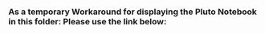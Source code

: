 ### As a temporary Workaround for displaying the Pluto Notebook in this folder: Please use the link below:
